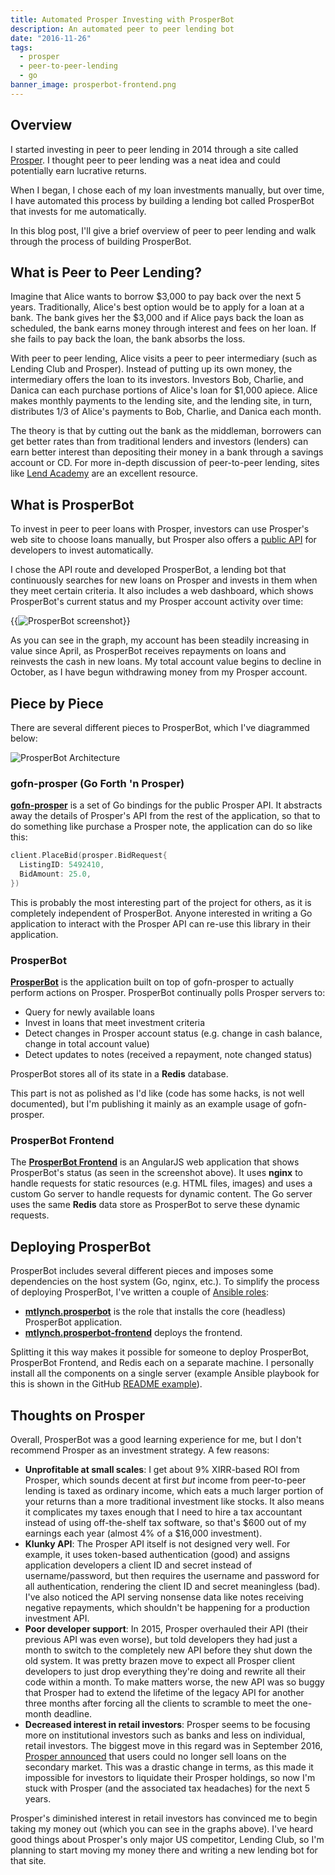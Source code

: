 ```yaml
---
title: Automated Prosper Investing with ProsperBot
description: An automated peer to peer lending bot
date: "2016-11-26"
tags:
  - prosper
  - peer-to-peer-lending
  - go
banner_image: prosperbot-frontend.png
---
```


## Overview

I started investing in peer to peer lending in 2014 through a site called [Prosper](https://www.prosper.com/). I thought peer to peer lending was a neat idea and could potentially earn lucrative returns.

When I began, I chose each of my loan investments manually, but over time, I have automated this process by building a lending bot called ProsperBot that invests for me automatically.

In this blog post, I'll give a brief overview of peer to peer lending and walk through the process of building ProsperBot.

## What is Peer to Peer Lending?

Imagine that Alice wants to borrow $3,000 to pay back over the next 5 years. Traditionally, Alice's best option would be to apply for a loan at a bank. The bank gives her the $3,000 and if Alice pays back the loan as scheduled, the bank earns money through interest and fees on her loan. If she fails to pay back the loan, the bank absorbs the loss.

With peer to peer lending, Alice visits a peer to peer intermediary (such as Lending Club and Prosper). Instead of putting up its own money, the intermediary offers the loan to its investors. Investors Bob, Charlie, and Danica can each purchase portions of Alice's loan for $1,000 apiece. Alice makes monthly payments to the lending site, and the lending site, in turn, distributes 1/3 of Alice's payments to Bob, Charlie, and Danica each month.

The theory is that by cutting out the bank as the middleman, borrowers can get better rates than from traditional lenders and investors (lenders) can earn better interest than depositing their money in a bank through a savings account or CD. For more in-depth discussion of peer-to-peer lending, sites like [Lend Academy](http://www.lendacademy.com/) are an excellent resource.

## What is ProsperBot

To invest in peer to peer loans with Prosper, investors can use Prosper's web site to choose loans manually, but Prosper also offers a [public API](https://developers.prosper.com/) for developers to invest automatically.

I chose the API route and developed ProsperBot, a lending bot that continuously searches for new loans on Prosper and invests in them when they meet certain criteria. It also includes a web dashboard, which shows ProsperBot's current status and my Prosper account activity over time:

{{<img src="prosperbot-frontend.png" alt="ProsperBot screenshot" max-width="700px">}}

As you can see in the graph, my account has been steadily increasing in value since April, as ProsperBot receives repayments on loans and reinvests the cash in new loans. My total account value begins to decline in October, as I have begun withdrawing money from my Prosper account.

## Piece by Piece

There are several different pieces to ProsperBot, which I've diagrammed below:

![ProsperBot Architecture](https://docs.google.com/drawings/d/1QMUzdufLQ5Ks3TOvmNd0ScuRk0U4QfxewHvXcQtSfnI/pub?w=1056&h=784)

### gofn-prosper (Go Forth 'n Prosper)

**[gofn-prosper](https://github.com/mtlynch/gofn-prosper)** is a set of Go bindings for the public Prosper API. It abstracts away the details of Prosper's API from the rest of the application, so that to do something like purchase a Prosper note, the application can do so like this:

```go
client.PlaceBid(prosper.BidRequest{
  ListingID: 5492410,
  BidAmount: 25.0,
})
```

This is probably the most interesting part of the project for others, as it is completely independent of ProsperBot. Anyone interested in writing a Go application to interact with the Prosper API can re-use this library in their application.

### ProsperBot

**[ProsperBot](https://github.com/mtlynch/prosperbot)** is the application built on top of gofn-prosper to actually perform actions on Prosper. ProsperBot continually polls Prosper servers to:

- Query for newly available loans
- Invest in loans that meet investment criteria
- Detect changes in Prosper account status (e.g. change in cash balance, change in total account value)
- Detect updates to notes (received a repayment, note changed status)

ProsperBot stores all of its state in a **Redis** database.

This part is not as polished as I'd like (code has some hacks, is not well documented), but I'm publishing it mainly as an example usage of gofn-prosper.

### ProsperBot Frontend

The **[ProsperBot Frontend](https://github.com/mtlynch/prosperbot-frontend)** is an AngularJS web application that shows ProsperBot's status (as seen in the screenshot above). It uses **nginx** to handle requests for static resources (e.g. HTML files, images) and uses a custom Go server to handle requests for dynamic content. The Go server uses the same **Redis** data store as ProsperBot to serve these dynamic requests.

## Deploying ProsperBot

ProsperBot includes several different pieces and imposes some dependencies on the host system (Go, nginx, etc.). To simplify the process of deploying ProsperBot, I've written a couple of [Ansible roles](https://www.ansible.com/):

- **[mtlynch.prosperbot](https://galaxy.ansible.com/mtlynch/prosperbot/)** is the role that installs the core (headless) ProsperBot application.
- **[mtlynch.prosperbot-frontend](https://galaxy.ansible.com/mtlynch/prosperbot-frontend/)** deploys the frontend.

Splitting it this way makes it possible for someone to deploy ProsperBot, ProsperBot Frontend, and Redis each on a separate machine. I personally install all the components on a single server (example Ansible playbook for this is shown in the GitHub [README example](https://github.com/mtlynch/ansible-role-prosperbot-frontend#example-playbook)).

## Thoughts on Prosper

Overall, ProsperBot was a good learning experience for me, but I don't recommend Prosper as an investment strategy. A few reasons:

- **Unprofitable at small scales**: I get about 9% XIRR-based ROI from Prosper, which sounds decent at first _but_ income from peer-to-peer lending is taxed as ordinary income, which eats a much larger portion of your returns than a more traditional investment like stocks. It also means it complicates my taxes enough that I need to hire a tax accountant instead of using off-the-shelf tax software, so that's $600 out of my earnings each year (almost 4% of a $16,000 investment).
- **Klunky API**: The Prosper API itself is not designed very well. For example, it uses token-based authentication (good) and assigns application developers a client ID and secret instead of username/password, but then requires the username and password for all authentication, rendering the client ID and secret meaningless (bad). I've also noticed the API serving nonsense data like notes receiving negative repayments, which shouldn't be happening for a production investment API.
- **Poor developer support**: In 2015, Prosper overhauled their API (their previous API was even worse), but told developers they had just a month to switch to the completely new API before they shut down the old system. It was pretty brazen move to expect all Prosper client developers to just drop everything they're doing and rewrite all their code within a month. To make matters worse, the new API was so buggy that Prosper had to extend the lifetime of the legacy API for another three months after forcing all the clients to scramble to meet the one-month deadline.
- **Decreased interest in retail investors**: Prosper seems to be focusing more on institutional investors such as banks and less on individual, retail investors. The biggest move in this regard was in September 2016, [Prosper announced](https://web.archive.org/web/20190719043039/http://forum.lendacademy.com/index.php/topic,4104.0.html) that users could no longer sell loans on the secondary market. This was a drastic change in terms, as this made it impossible for investors to liquidate their Prosper holdings, so now I'm stuck with Prosper (and the associated tax headaches) for the next 5 years.

Prosper's diminished interest in retail investors has convinced me to begin taking my money out (which you can see in the graphs above). I've heard good things about Prosper's only major US competitor, Lending Club, so I'm planning to start moving my money there and writing a new lending bot for that site.
